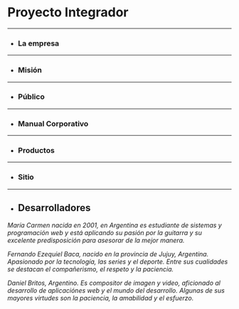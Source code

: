 <h1> Proyecto Integrador </h1>
<hr/>

- <h3> La empresa </h3>
<hr/>

- <h3> Misión </h3>
<hr/>

- <h3> Público </h3>
<hr/>

- <h3> Manual Corporativo </h3>
<hr/>

- <h3> Productos </h3>
<hr/>

- <h3> Sitio </h3>
<hr/>

- <h2> Desarrolladores </h2>

<p><i>María Carmen nacida en 2001, en Argentina es estudiante de sistemas y programación web y está aplicando su pasión por la guitarra  y su excelente predisposición para asesorar de la mejor manera.</i></p>
<p><i>Fernando Ezequiel Baca, nacido en la provincia de Jujuy, Argentina. Apasionado por la tecnología, las series y el deporte. Entre sus cualidades se destacan el compañerismo, el respeto y la paciencia.</i></p>
<p><i>Daniel Britos, Argentino. Es compositor de imagen y video, aficionado al desarrollo de aplicaciónes web y el mundo del desarrollo. Algunas de sus mayores virtudes son la paciencia, la amabilidad y el esfuerzo.</i></p>





